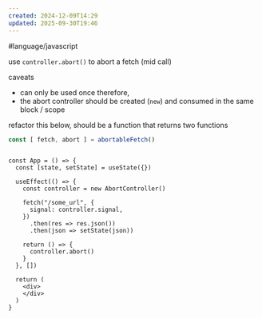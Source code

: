 ```yaml
---
created: 2024-12-09T14:29
updated: 2025-09-30T19:46
---
```

#language/javascript

use `controller.abort()` to abort a fetch (mid call)

caveats
- can only be used once
therefore,
- the abort controller should be created (`new`) and consumed in the same block / scope


 refactor this below, should be a function that returns two functions
 
 ```ts
 const [ fetch, abort ] = abortableFetch()
 ```

```tsx

const App = () => {
  const [state, setState] = useState({})

  useEffect(() => {
    const controller = new AbortController()

    fetch("/some_url", {
      signal: controller.signal,
    })
      .then(res => res.json())
      .then(json => setState(json))
  
    return () => {
      controller.abort()
    }
  }, [])

  return (
    <div>
    </div>
  )
}

```